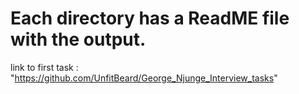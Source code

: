 # Each directory has a ReadME file with the output.

link to first task : "https://github.com/UnfitBeard/George_Njunge_Interview_tasks"
